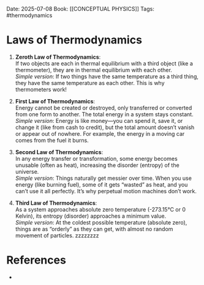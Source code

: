 Date: 2025-07-08
Book: [[CONCEPTUAL PHYSICS]]
Tags: #thermodynamics 
# Laws of Thermodynamics

1. **Zeroth Law of Thermodynamics**:  
   If two objects are each in thermal equilibrium with a third object (like a thermometer), they are in thermal equilibrium with each other.  
   *Simple version*: If two things have the same temperature as a third thing, they have the same temperature as each other. This is why thermometers work!

2. **First Law of Thermodynamics**:  
   Energy cannot be created or destroyed, only transferred or converted from one form to another. The total energy in a system stays constant.  
   *Simple version*: Energy is like money—you can spend it, save it, or change it (like from cash to credit), but the total amount doesn’t vanish or appear out of nowhere. For example, the energy in a moving car comes from the fuel it burns.

3. **Second Law of Thermodynamics**:  
   In any energy transfer or transformation, some energy becomes unusable (often as heat), increasing the disorder (entropy) of the universe.  
   *Simple version*: Things naturally get messier over time. When you use energy (like burning fuel), some of it gets “wasted” as heat, and you can’t use it all perfectly. It’s why perpetual motion machines don’t work.

4. **Third Law of Thermodynamics**:  
   As a system approaches absolute zero temperature (-273.15°C or 0 Kelvin), its entropy (disorder) approaches a minimum value.  
   *Simple version*: At the coldest possible temperature (absolute zero), things are as “orderly” as they can get, with almost no random movement of particles.
zzzzzzzz
# References
- 

